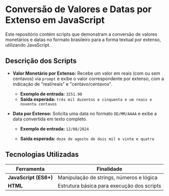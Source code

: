 # Conversão de Valores e Datas por Extenso em JavaScript

Este repositório contém scripts que demonstram a conversão de valores monetários e datas no formato brasileiro para a forma textual por extenso, utilizando JavaScript.

## Descrição dos Scripts

* **Valor Monetário por Extenso:**
  Recebe um valor em reais (com ou sem centavos) via `prompt` e exibe o valor correspondente por extenso, com a indicação de "real/reais" e "centavo/centavos".

  * **Exemplo de entrada:** `3251.90`
  * **Saída esperada:** `três mil duzentos e cinquenta e um reais e noventa centavos`

* **Data por Extenso:**
  Solicita uma data no formato `DD/MM/AAAA` e exibe a data convertida em texto completo.

  * **Exemplo de entrada:** `12/08/2024`

  * **Saída esperada:** `doze de agosto de dois mil e vinte e quatro`


## Tecnologias Utilizadas

| Ferramenta            | Finalidade                                 |
| --------------------- | ------------------------------------------ |
| **JavaScript (ES6+)** | Manipulação de strings, números e lógica   |
| **HTML**              | Estrutura básica para execução dos scripts |
